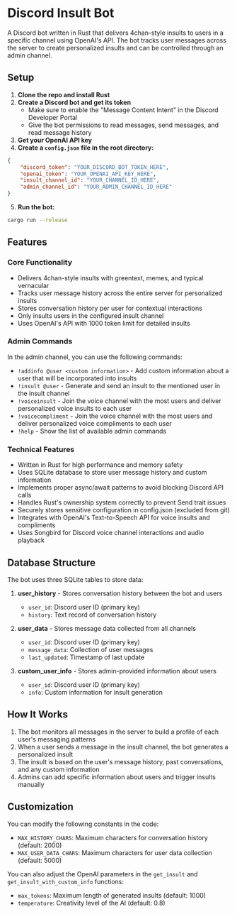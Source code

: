# Discord Insult Bot

A Discord bot written in Rust that delivers 4chan-style insults to users in a specific channel using OpenAI's API. The bot tracks user messages across the server to create personalized insults and can be controlled through an admin channel.

## Setup

1. **Clone the repo and install Rust**
2. **Create a Discord bot and get its token**
   - Make sure to enable the "Message Content Intent" in the Discord Developer Portal
   - Give the bot permissions to read messages, send messages, and read message history
3. **Get your OpenAI API key**
4. **Create a `config.json` file in the root directory:**

```json
{
    "discord_token": "YOUR_DISCORD_BOT_TOKEN_HERE",
    "openai_token": "YOUR_OPENAI_API_KEY_HERE",
    "insult_channel_id": "YOUR_CHANNEL_ID_HERE",
    "admin_channel_id": "YOUR_ADMIN_CHANNEL_ID_HERE"
}
```

5. **Run the bot:**

```bash
cargo run --release
```

## Features

### Core Functionality
- Delivers 4chan-style insults with greentext, memes, and typical vernacular
- Tracks user message history across the entire server for personalized insults
- Stores conversation history per user for contextual interactions
- Only insults users in the configured insult channel
- Uses OpenAI's API with 1000 token limit for detailed insults

### Admin Commands
In the admin channel, you can use the following commands:

- `!addinfo @user <custom information>` - Add custom information about a user that will be incorporated into insults
- `!insult @user` - Generate and send an insult to the mentioned user in the insult channel
- `!voiceinsult` - Join the voice channel with the most users and deliver personalized voice insults to each user
- `!voicecompliment` - Join the voice channel with the most users and deliver personalized voice compliments to each user
- `!help` - Show the list of available admin commands

### Technical Features
- Written in Rust for high performance and memory safety
- Uses SQLite database to store user message history and custom information
- Implements proper async/await patterns to avoid blocking Discord API calls
- Handles Rust's ownership system correctly to prevent Send trait issues
- Securely stores sensitive configuration in config.json (excluded from git)
- Integrates with OpenAI's Text-to-Speech API for voice insults and compliments
- Uses Songbird for Discord voice channel interactions and audio playback

## Database Structure

The bot uses three SQLite tables to store data:

1. **user_history** - Stores conversation history between the bot and users
   - `user_id`: Discord user ID (primary key)
   - `history`: Text record of conversation history

2. **user_data** - Stores message data collected from all channels
   - `user_id`: Discord user ID (primary key)
   - `message_data`: Collection of user messages
   - `last_updated`: Timestamp of last update

3. **custom_user_info** - Stores admin-provided information about users
   - `user_id`: Discord user ID (primary key)
   - `info`: Custom information for insult generation

## How It Works

1. The bot monitors all messages in the server to build a profile of each user's messaging patterns
2. When a user sends a message in the insult channel, the bot generates a personalized insult
3. The insult is based on the user's message history, past conversations, and any custom information
4. Admins can add specific information about users and trigger insults manually

## Customization

You can modify the following constants in the code:
- `MAX_HISTORY_CHARS`: Maximum characters for conversation history (default: 2000)
- `MAX_USER_DATA_CHARS`: Maximum characters for user data collection (default: 5000)

You can also adjust the OpenAI parameters in the `get_insult` and `get_insult_with_custom_info` functions:
- `max_tokens`: Maximum length of generated insults (default: 1000)
- `temperature`: Creativity level of the AI (default: 0.8)
